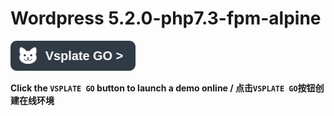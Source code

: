 # Wordpress 5.2.0-php7.3-fpm-alpine

<a href="https://www.vsplate.com/?docker-compose=https://github.com/vsplate/dcenvs/wordpress/5.2.0-php7.3-fpm-alpine"><img alt="VSPLATE GO" src="https://raw.githubusercontent.com/vsplate/images/master/vsgo_btn.png" width="200px"></a>

**Click the `VSPLATE GO` button to launch a demo online / 点击`VSPLATE GO`按钮创建在线环境**